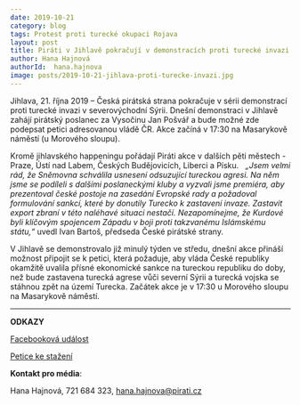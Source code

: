 ```yaml
---
date: 2019-10-21
category: blog
tags: Protest proti turecké okupaci Rojava
layout: post
title: Piráti v Jihlavě pokračují v demonstracích proti turecké invazi
author: Hana Hajnová
authorId:  hana.hajnova
image: posts/2019-10-21-jihlava-proti-turecke-invazi.jpg
---
```


Jihlava, 21. října 2019 – Česká pirátská strana pokračuje v sérii demonstrací proti turecké invazi v severovýchodní Sýrii. Dnešní demonstraci v Jihlavě zahájí pirátský poslanec za Vysočinu Jan Pošvář a bude možné zde podepsat petici adresovanou vládě ČR. Akce začíná v 17:30 na Masarykově náměstí (u Morového sloupu). 

Kromě jihlavského happeningu pořádají Piráti akce v dalších pěti městech - Praze, Ústí nad Labem, Českých Budějovicích, Liberci a Písku. 
 
*„Jsem velmi rád, že Sněmovna schválila usnesení odsuzující tureckou agresi. Na něm jsme se podíleli s dalšími poslaneckými kluby a vyzvali jsme premiéra, aby prezentoval české postoje na zasedání Evropské rady a požadoval formulování sankcí, které by donutily Turecko k zastavení invaze. Zastavit export zbraní v této naléhavé situaci nestačí. Nezapomínejme, že Kurdové byli klíčovým spojencem Západu v boji proti takzvanému Islámskému státu,“* uvedl Ivan Bartoš, předseda České pirátské strany.

V Jihlavě se demonstrovalo již minulý týden ve středu, dnešní akce přináší možnost připojit se k petici, která požaduje, aby vláda České republiky okamžitě uvalila přísné ekonomické sankce na tureckou republiku do doby, než bude zastavena turecká agrese vůči severní Sýrii a turecká vojska se stáhnou zpět na území Turecka. Začátek akce je v 17:30 u Morového sloupu na Masarykově náměstí. 

---

**ODKAZY**

[Facebooková událost](https://www.facebook.com/events/409972193256172/)

[Petice ke stažení](https://docs.google.com/document/d/1rwSOSMdRMZLW1WxkuWZvegFvx3E6VaiMwYE0rNpIq7U/edit?fbclid=IwAR3TcuN1EfsCPsbQwW_pQ0j5TlRcAbHqls1i9yDYTXlFXrq967T_VBtZd5Y#heading=h.h65u0g5vftya)


**Kontakt pro média**:

Hana Hajnová, 721 684 323, hana.hajnova@pirati.cz
